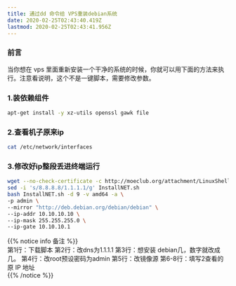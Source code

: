 ```yaml
---
title: 通过dd 命令给 VPS重装debian系统
date: 2020-02-25T02:43:40.419Z
lastmod: 2020-02-25T02:43:41.956Z
---
```

### 前言
当你想在 vps 里面重新安装一个干净的系统的时候，你就可以用下面的方法来执行。注意看说明，这个不是一键脚本，需要修改参数。

### 1.装依赖组件
```bash
apt-get install -y xz-utils openssl gawk file
```
### 2.查看机子原来ip
```bash
cat /etc/network/interfaces
```
### 3.修改好ip整段丢进终端运行 

```bash
wget --no-check-certificate -c http://moeclub.org/attachment/LinuxShell/InstallNET.sh
sed -i 's/8.8.8.8/1.1.1.1/g' InstallNET.sh
bash InstallNET.sh -d 9 -v amd64 -a \
-p admin \
--mirror "http://deb.debian.org/debian/debian" \
--ip-addr 10.10.10.10 \
--ip-mask 255.255.255.0 \
--ip-gate 10.10.10.1
```
{{% notice info 备注 %}}  
第1行：下载脚本
第2行：改dns为1.1.1.1
第3行：想安装 debian几，数字就改成几。
第4行：改root预设密码为admin
第5行：改镜像源
第6-8行：填写2查看的原 IP 地址  
{{% /notice %}}
